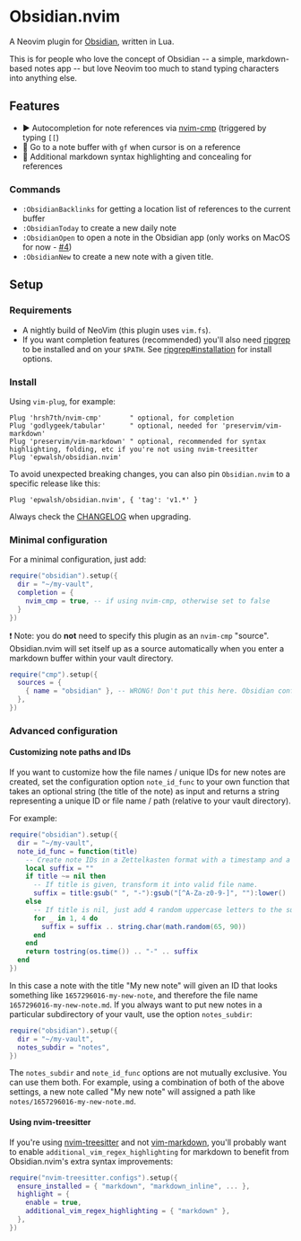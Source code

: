 # Obsidian.nvim

A Neovim plugin for [Obsidian](https://obsidian.md), written in Lua.

This is for people who love the concept of Obsidian -- a simple, markdown-based notes app -- but love Neovim too much to stand typing characters into anything else.

## Features

- ▶️ Autocompletion for note references via [nvim-cmp](https://github.com/hrsh7th/nvim-cmp) (triggered by typing `[[`)
- 🏃 Go to a note buffer with `gf` when cursor is on a reference
- 💅 Additional markdown syntax highlighting and concealing for references

### Commands

- `:ObsidianBacklinks` for getting a location list of references to the current buffer
- `:ObsidianToday` to create a new daily note
- `:ObsidianOpen` to open a note in the Obsidian app (only works on MacOS for now - [#4](https://github.com/epwalsh/obsidian.nvim/issues/4))
- `:ObsidianNew` to create a new note with a given title.

## Setup

### Requirements

- A nightly build of NeoVim (this plugin uses `vim.fs`).
- If you want completion features (recommended) you'll also need [ripgrep](https://github.com/BurntSushi/ripgrep) to be installed and on your `$PATH`.
See [ripgrep#installation](https://github.com/BurntSushi/ripgrep) for install options.

### Install

Using `vim-plug`, for example:

```vim
Plug 'hrsh7th/nvim-cmp'       " optional, for completion
Plug 'godlygeek/tabular'      " optional, needed for 'preservim/vim-markdown'
Plug 'preservim/vim-markdown' " optional, recommended for syntax highlighting, folding, etc if you're not using nvim-treesitter
Plug 'epwalsh/obsidian.nvim'
```

To avoid unexpected breaking changes, you can also pin `Obsidian.nvim` to a specific release like this:

```vim 
Plug 'epwalsh/obsidian.nvim', { 'tag': 'v1.*' }
```

Always check the [CHANGELOG](./CHANGELOG.md) when upgrading.

### Minimal configuration

For a minimal configuration, just add:

```lua
require("obsidian").setup({
  dir = "~/my-vault",
  completion = {
    nvim_cmp = true, -- if using nvim-cmp, otherwise set to false
  }
})
```

❗ Note: you do **not** need to specify this plugin as an `nvim-cmp` "source".
Obsidian.nvim will set itself up as a source automatically when you enter a markdown buffer within your vault directory.

```lua
require("cmp").setup({
  sources = {
    { name = "obsidian" }, -- WRONG! Don't put this here. Obsidian configures itself for nvim-cmp
  },
})
```

### Advanced configuration

#### Customizing note paths and IDs

If you want to customize how the file names / unique IDs for new notes are created, set the configuration option `note_id_func` to your own function that takes an optional string (the title of the note) as input and returns a string representing a unique ID or file name / path (relative to your vault directory).

For example:

```lua
require("obsidian").setup({
  dir = "~/my-vault",
  note_id_func = function(title)
    -- Create note IDs in a Zettelkasten format with a timestamp and a suffix.
    local suffix = ""
    if title ~= nil then
      -- If title is given, transform it into valid file name.
      suffix = title:gsub(" ", "-"):gsub("[^A-Za-z0-9-]", ""):lower()
    else
      -- If title is nil, just add 4 random uppercase letters to the suffix.
      for _ in 1, 4 do
        suffix = suffix .. string.char(math.random(65, 90))
      end
    end
    return tostring(os.time()) .. "-" .. suffix
  end
})
```

In this case a note with the title "My new note" will given an ID that looks something like `1657296016-my-new-note`, and therefore the file name `1657296016-my-new-note.md`.
If you always want to put new notes in a particular subdirectory of your vault, use the option `notes_subdir`:

```lua
require("obsidian").setup({
  dir = "~/my-vault",
  notes_subdir = "notes",
})
```

The `notes_subdir` and `note_id_func` options are not mutually exclusive. You can use them both. For example, using a combination of both of the above settings, a new note called "My new note" will assigned a path like `notes/1657296016-my-new-note.md`.

#### Using nvim-treesitter

If you're using [nvim-treesitter](https://github.com/nvim-treesitter/nvim-treesitter/blob/master/README.md) and not [vim-markdown](https://github.com/preservim/vim-markdown), you'll probably want to enable `additional_vim_regex_highlighting` for markdown to benefit from Obsidian.nvim's extra syntax improvements:

```lua 
require("nvim-treesitter.configs").setup({
  ensure_installed = { "markdown", "markdown_inline", ... },
  highlight = {
    enable = true,
    additional_vim_regex_highlighting = { "markdown" },
  },
})
```

